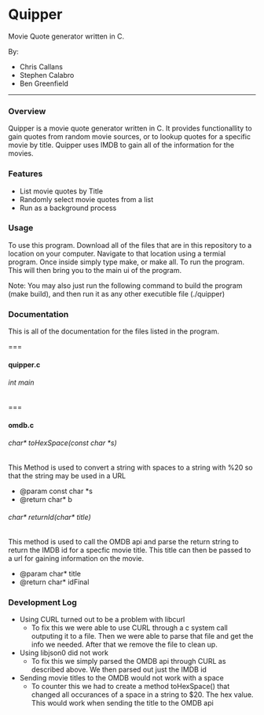 # Quipper #

Movie Quote generator written in C.

By:
* Chris Callans
* Stephen Calabro
* Ben Greenfield

------

### Overview ###
Quipper is a movie quote generator written in C. It provides functionallity to gain quotes from random movie sources, or to lookup quotes for a specific movie by title. Quipper uses IMDB to gain all of the information for the movies.

### Features ###
* List movie quotes by Title
* Randomly select movie quotes from a list
* Run as a background process

### Usage ###

To use this program. Download all of the files that are in this repository to a location on your computer. Navigate to that location using a termial program. Once inside simply type make, or make all. To run the program. This will then bring you to the main ui of the program.

Note: You may also just run the following command to build the program (make build), and then run it as any other executible file (./quipper) 


### Documentation ###
This is all of the documentation for the files listed in the program.

===
#### quipper.c ####

###### int main ######

===

#### omdb.c ####

###### char\* toHexSpace(const char \*s) ######
This Method is used to convert a string with spaces to a string with %20 so that the string may be used in a URL

* @param const char \*s 
* @return char\* b

###### char\* returnId(char\* title) ######
This method is used to call the OMDB api
and parse the return string to return 
the IMDB id for a specfic movie title.
This title can then be passed to a url for gaining information on the movie.

* @param char\* title 
* @return char\* idFinal



### Development Log ###

* Using CURL turned out to be a problem with libcurl
  * To fix this we were able to use CURL through a c system call outputing it to a file. Then we were able to parse that file and get the info we needed. After that we remove the file to clean up.
* Using libjson0 did not work
  * To fix this we simply parsed the OMDB api through CURL as described above. We then parsed out just the IMDB id
* Sending movie titles to the OMDB would not work with a space
  * To counter this we had to create a method toHexSpace() that changed all occurances of a space in a string to $20. The hex value. This would work when sending the title to the OMDB api
